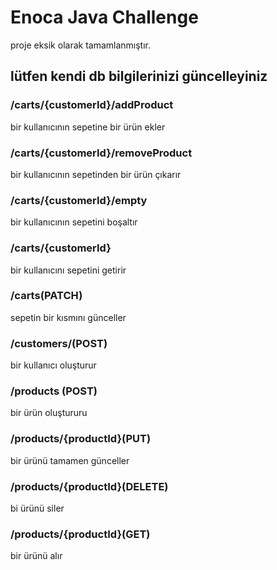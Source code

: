 # Enoca Java Challenge

proje eksik olarak tamamlanmıştır.

## lütfen kendi db bilgilerinizi güncelleyiniz

### /carts/{customerId}/addProduct

bir kullanıcının sepetine bir ürün ekler

### /carts/{customerId}/removeProduct

bir kullanıcının sepetinden bir ürün çıkarır

### /carts/{customerId}/empty

bir kullanıcının sepetini boşaltır

### /carts/{customerId}

bir kullanıcını sepetini getirir

### /carts(PATCH)

sepetin bir kısmını günceller

### /customers/(POST)

bir kullanıcı oluşturur

### /products (POST)

bir ürün oluştururu

### /products/{productId}(PUT)

bir ürünü tamamen günceller

### /products/{productId}(DELETE)

bi ürünü siler

### /products/{productId}(GET)

bir ürünü alır
